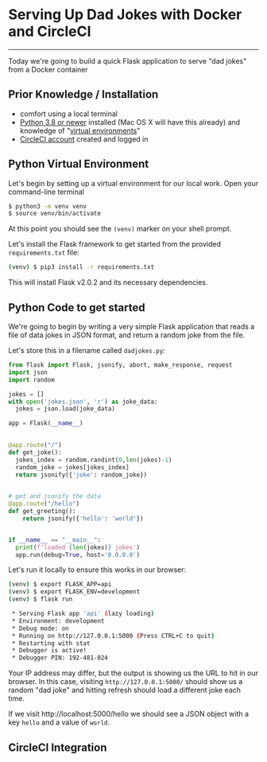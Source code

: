 # Serving Up Dad Jokes with Docker and CircleCI

---

Today we're going to build a quick Flask application to serve "dad jokes" from a Docker container


## Prior Knowledge / Installation

- comfort using a local terminal
- [Python 3.8 or newer](https://www.python.org/downloads/) installed (Mac OS X will have this already) and knowledge of "[virtual environments](https://docs.python.org/3/library/venv.html)"
- [CircleCI account](https://circleci.com) created and logged in

## Python Virtual Environment

Let's begin by setting up a virtual environment for our local work. Open your command-line terminal

```bash
$ python3 -m venv venv
$ source venv/bin/activate
```

At this point you should see the `(venv)` marker on your shell prompt.

Let's install the Flask framework to get started from the provided `requirements.txt` file:

```bash
(venv) $ pip3 install -r requirements.txt
```

This will install Flask v2.0.2 and its necessary dependencies.


## Python Code to get started

We're going to begin by writing a very simple Flask application that reads a file of data jokes in JSON format, and return a random joke from the file.

Let's store this in a filename called `dadjokes.py`:

```python
from flask import Flask, jsonify, abort, make_response, request
import json
import random

jokes = []
with open('jokes.json', 'r') as joke_data:
  jokes = json.load(joke_data)

app = Flask(__name__)

    
@app.route("/")
def get_joke():
  jokes_index = random.randint(0,len(jokes)-1)
  random_joke = jokes[jokes_index]
  return jsonify({'joke': random_joke})

    
# get and jsonify the data
@app.route("/hello")
def get_greeting():
    return jsonify({'hello': 'world'})


if __name__ == "__main__":
  print(f'loaded {len(jokes)} jokes')
  app.run(debug=True, host='0.0.0.0')


```

Let's run it locally to ensure this works in our browser:

```bash
(venv) $ export FLASK_APP=api
(venv) $ export FLASK_ENV=development
(venv) $ flask run

 * Serving Flask app 'api' (lazy loading)
 * Environment: development
 * Debug mode: on
 * Running on http://127.0.0.1:5000 (Press CTRL+C to quit)
 * Restarting with stat
 * Debugger is active!
 * Debugger PIN: 192-481-024
```

Your IP address may differ, but the output is showing us the URL to hit in our browser. In this case, visiting `http://127.0.0.1:5000/` should show us a random "dad joke" and hitting refresh should load a different joke each time.

If we visit http://localhost:5000/hello we should see a JSON object with a key `hello` and a value of `world`.

## CircleCI Integration

